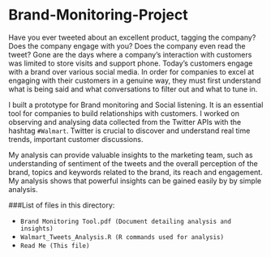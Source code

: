 # Brand-Monitoring-Project

Have you ever tweeted about an excellent product, tagging the company? 
Does the company engage with you? Does the company even read the tweet?
Gone are the days where a company’s interaction with customers was limited to store visits and support phone. Today’s customers engage with a brand over various social media.  In order for companies to excel at engaging with their customers in a genuine way, they must first understand what is being said and what conversations to filter out and what to tune in.

I built a prototype for Brand monitoring and Social listening. It is an essential tool for companies to build relationships with customers. I worked on observing and analysing data collected from the Twitter APIs with the hashtag `#Walmart`.  Twitter is crucial to discover and understand real time trends, important customer discussions. 

My analysis can provide valuable insights to the marketing team, such as understanding of sentiment of the tweets and the overall perception of the brand, topics and keywords related to the brand, its reach and engagement. My analysis shows that powerful insights can be gained easily by by simple analysis.

###List of files in this directory:

* ```Brand Monitoring Tool.pdf (Document detailing analysis and insights)```
* ```Walmart_Tweets_Analysis.R (R commands used for analysis)```
* ```Read Me (This file)```
